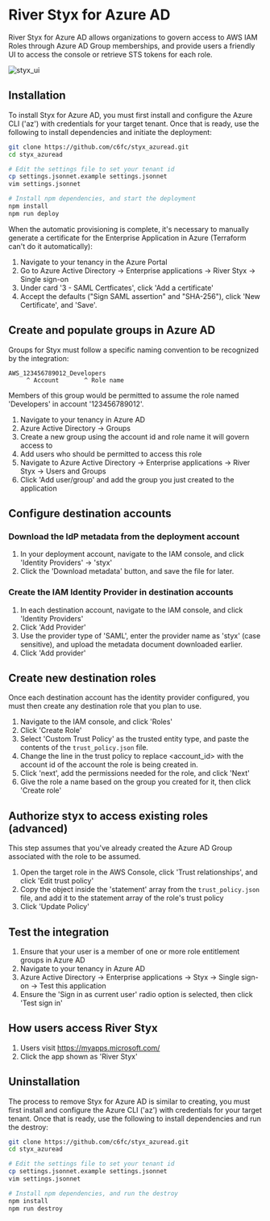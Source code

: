 # River Styx for Azure AD

River Styx for Azure AD allows organizations to govern access to AWS IAM Roles through Azure AD Group memberships, and provide users a friendly UI to access the console or retrieve STS tokens for each role.

![styx_ui](https://user-images.githubusercontent.com/143415/195136625-eb2fa20b-28ea-437a-8764-f2ad516f4bce.png)

## Installation

To install Styx for Azure AD, you must first install and configure the Azure CLI ('az') with credentials for your target tenant. Once that is ready, use the following to install dependencies and initiate the deployment:
```bash
git clone https://github.com/c6fc/styx_azuread.git
cd styx_azuread

# Edit the settings file to set your tenant id
cp settings.jsonnet.example settings.jsonnet
vim settings.jsonnet

# Install npm dependencies, and start the deployment
npm install
npm run deploy
```

When the automatic provisioning is complete, it's necessary to manually generate a certificate for the Enterprise Application in Azure (Terraform can't do it automatically):

1. Navigate to your tenancy in the Azure Portal
2. Go to Azure Active Directory -> Enterprise applications -> River Styx -> Single sign-on
3. Under card '3 - SAML Certficates', click 'Add a certificate'
4. Accept the defaults ("Sign SAML assertion" and "SHA-256"), click 'New Certificate', and 'Save'.

## Create and populate groups in Azure AD

Groups for Styx must follow a specific naming convention to be recognized by the integration:

```
AWS_123456789012_Developers
     ^ Account       ^ Role name
```

Members of this group would be permitted to assume the role named 'Developers' in account '123456789012'.

1. Navigate to your tenancy in Azure AD
2. Azure Active Directory -> Groups
3. Create a new group using the account id and role name it will govern access to
4. Add users who should be permitted to access this role
5. Navigate to Azure Active Directory -> Enterprise applications -> River Styx -> Users and Groups
6. Click 'Add user/group' and add the group you just created to the application

## Configure destination accounts

### Download the IdP metadata from the deployment account

1. In your deployment account, navigate to the IAM console, and click 'Identity Providers' -> 'styx'
2. Click the 'Download metadata' button, and save the file for later.

### Create the IAM Identity Provider in destination accounts

1. In each destination account, navigate to the IAM console, and click 'Identity Providers'
2. Click 'Add Provider'
3. Use the provider type of 'SAML', enter the provider name as 'styx' (case sensitive), and upload the metadata document downloaded earlier.
4. Click 'Add provider'

## Create new destination roles

Once each destination account has the identity provider configured, you must then create any destination role that you plan to use.

1. Navigate to the IAM console, and click 'Roles'
2. Click 'Create Role'
3. Select 'Custom Trust Policy' as the trusted entity type, and paste the contents of the `trust_policy.json` file.
4. Change the line in the trust policy to replace <account_id> with the account id of the account the role is being created in.
5. Click 'next', add the permissions needed for the role, and click 'Next'
6. Give the role a name based on the group you created for it, then click 'Create role'

## Authorize styx to access existing roles (advanced)

This step assumes that you've already created the Azure AD Group associated with the role to be assumed.

1. Open the target role in the AWS Console, click 'Trust relationships', and click 'Edit trust policy'
2. Copy the object inside the 'statement' array from the `trust_policy.json` file, and add it to the statement array of the role's trust policy
3. Click 'Update Policy'

## Test the integration

1. Ensure that your user is a member of one or more role entitlement groups in Azure AD
2. Navigate to your tenancy in Azure AD
3. Azure Active Directory -> Enterprise applications -> Styx -> Single sign-on -> Test this application
4. Ensure the 'Sign in as current user' radio option is selected, then click 'Test sign in'

## How users access River Styx

1. Users visit https://myapps.microsoft.com/
2. Click the app shown as 'River Styx'

## Uninstallation

The process to remove Styx for Azure AD is similar to creating, you must first install and configure the Azure CLI ('az') with credentials for your target tenant. Once that is ready, use the following to install dependencies and run the destroy:
```bash
git clone https://github.com/c6fc/styx_azuread.git
cd styx_azuread

# Edit the settings file to set your tenant id
cp settings.jsonnet.example settings.jsonnet
vim settings.jsonnet

# Install npm dependencies, and run the destroy
npm install
npm run destroy
```